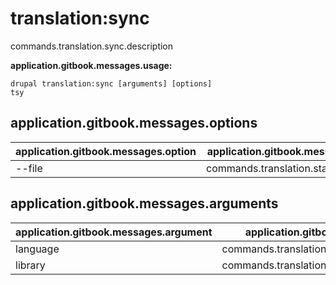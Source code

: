 # translation:sync
commands.translation.sync.description

**application.gitbook.messages.usage:**
```
drupal translation:sync [arguments] [options]
tsy
```

## application.gitbook.messages.options
application.gitbook.messages.option | application.gitbook.messages.details
-------|-------------
--file | commands.translation.stats.options.file

## application.gitbook.messages.arguments
application.gitbook.messages.argument | application.gitbook.messages.details
---------|-------------
language | commands.translation.sync.arguments.language
library | commands.translation.sync.arguments.library
